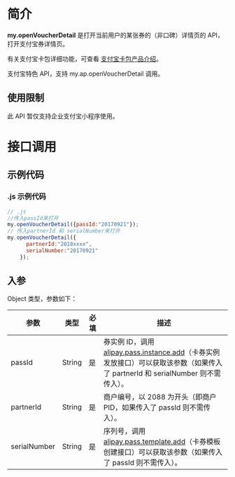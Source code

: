 # 简介
**my.openVoucherDetail** 是打开当前用户的某张券的（非口碑）详情页的 API，打开支付宝券详情页。

有关支付宝卡包详细功能，可查看 [支付宝卡包产品介绍](https://opendocs.alipay.com/open/199/105225)。

支付宝特色 API，支持 my.ap.openVoucherDetail 调用。

## 使用限制

此 API 暂仅支持企业支付宝小程序使用。

# 接口调用

## 示例代码

### .js 示例代码
```javascript
// .js
//传入passId来打开
my.openVoucherDetail({passId:"20170921"}); 
// 传入partnerId 和 serialNumber来打开
my.openVoucherDetail({
      partnerId:"2018xxxx",
      serialNumber:"20170921"
    });
```

## 入参
Object 类型，参数如下：

| **参数** | **类型** | **必填** | **描述** |
| --- | --- | --- | --- |
| passId | String | 是 | 券实例 ID，调用 [alipay.pass.instance.add](https://opendocs.alipay.com/open/02ailb)（卡券实例发放接口）可以获取该参数（如果传入了 partnerId 和 serialNumber 则不需传入）。 |
| partnerId | String | 是 | 商户编号，以 2088 为开头（即商户 PID，如果传入了 passId 则不需传入）。 |
| serialNumber | String | 是 | 序列号，调用 [alipay.pass.template.add](https://opendocs.alipay.com/open/02aila)（卡券模板创建接口）可以获取该参数（如果传入了 passId 则不需传入）。 |
